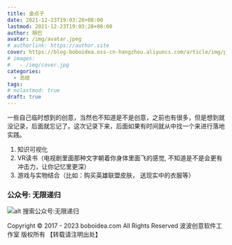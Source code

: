 ```yaml
---
title: 金点子
date: 2021-12-23T19:03:28+08:00
lastmod: 2021-12-23T19:03:28+08:00
author: 胡巴
avatar: /img/avatar.jpeg
# authorlink: https://author.site
cover: https://blog-boboidea.oss-cn-hangzhou.aliyuncs.com/article/img/posts/hzw95.jpeg
# images:
#   - /img/cover.jpg
categories:
  - 总结
tags:
# nolastmod: true
draft: true
---
```


一些自己临时想到的创意，当然也不知道是不是创意，之前也有很多，但是想到就没记录，后面就忘记了。这次记录下来，后面如果有时间就从中找一个来进行落地实践。

<!--more-->

1. 知识可视化
2. VR读书（电视剧里面那种文字朝着你身体里面飞的感觉, 不知道是不是会更有冲击力，让你记忆里更深）
3. 游戏与实物结合（比如：购买英雄联盟皮肤， 送现实中的衣服等）

<!--qr_code-->

### 公众号: 无限递归

![alt 搜索公众号:无限递归](https://blog-boboidea.oss-cn-hangzhou.aliyuncs.com/article/img/gongzhonghao.jpeg "无限递归")

<!--declare-declare-->

Copyright &copy; 2017 - 2023 boboidea.com All Rights Reserved 波波创意软件工作室 版权所有 【转载请注明出处】
